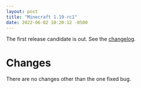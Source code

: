 ```yaml
---
layout: post
title: "Minecraft 1.19-rc1"
date: 2022-06-02 10:20:12 -0500
---
```


The first release candidate is out. See the [changelog](https://www.minecraft.net/en-us/article/minecraft-1-19-release-candidate-1).

# Changes

There are no changes other than the one fixed bug.

